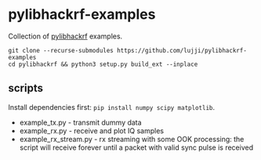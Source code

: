 # pylibhackrf-examples
Collection of [pylibhackrf](https://github.com/lujji/pylibhackrf) examples.

```
git clone --recurse-submodules https://github.com/lujji/pylibhackrf-examples
cd pylibhackrf && python3 setup.py build_ext --inplace
```

## scripts
Install dependencies first: `pip install numpy scipy matplotlib`.

- example_tx.py - transmit dummy data
- example_rx.py - receive and plot IQ samples
- example_rx_stream.py - rx streaming with some OOK processing: the script will receive forever until a packet with valid sync pulse is received
